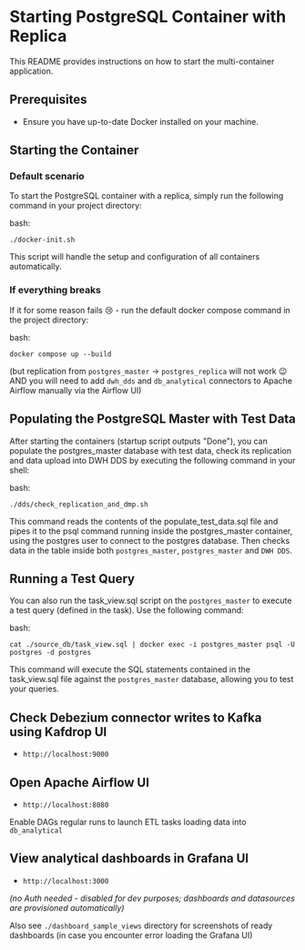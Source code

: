 # Starting PostgreSQL Container with Replica
This README provides instructions on how to start the multi-container application. 

## Prerequisites
- Ensure you have up-to-date Docker installed on your machine.

## Starting the Container

### Default scenario
To start the PostgreSQL container with a replica, simply run the following command in your project directory:

bash:
```
./docker-init.sh
```
This script will handle the setup and configuration of all containers automatically.

### If everything breaks
If it for some reason fails 😢 - run the default docker compose command in the project directory:

bash:
```
docker compose up --build
```
(but replication from `postgres_master` -> `postgres_replica` will not work 😉 AND you will need to add `dwh_dds` and `db_analytical` connectors to Apache Airflow manually via the Airflow UI)

## Populating the PostgreSQL Master with Test Data
After starting the containers (startup script outputs "Done"), you can populate the postgres_master database with test data, check its replication and data upload into DWH DDS by executing the following command in your shell:

bash:
```
./dds/check_replication_and_dmp.sh
```

This command reads the contents of the populate_test_data.sql file and pipes it to the psql command running inside the postgres_master container, using the postgres user to connect to the postgres database. Then checks data in the table inside both `postgres_master`, `postgres_master` and `DWH DDS`.

## Running a Test Query
You can also run the task_view.sql script on the `postgres_master` to execute a test query (defined in the task). Use the following command:

bash:
```
cat ./source_db/task_view.sql | docker exec -i postgres_master psql -U postgres -d postgres
```
This command will execute the SQL statements contained in the task_view.sql file against the `postgres_master` database, allowing you to test your queries.

## Check Debezium connector writes to Kafka using Kafdrop UI
- `http://localhost:9000`

## Open Apache Airflow UI
- `http://localhost:8080`

Enable DAGs regular runs to launch ETL tasks loading data into `db_analytical`

## View analytical dashboards in Grafana UI
- `http://localhost:3000`

*(no Auth needed - disabled for dev purposes; dashboards and datasources are provisioned automatically)*

Also see `./dashboard_sample_views` directory for screenshots of ready dashboards (in case you encounter error loading the Grafana UI)
